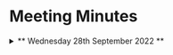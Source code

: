 # Meeting Minutes 

<details><summary> ** Wednesday 28th September 2022 ** </summary>
- **Location & Time:** George Green Library Group Study Room C06

| Attendees | Attended |
|-----------|--------------|
| Hyanggi L | Y |
|Zhening Z | Y |
|Jamie V| N |
|Yizhan H| Y (on teams) |
| Nita K| Y|
|Wenfei Q| Y (on teams) |
|Luke W| Y |



</details>
